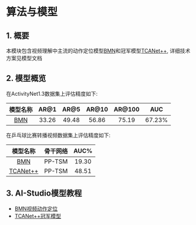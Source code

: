 # 算法与模型

## 1. 概要

本模块包含视频理解中主流的动作定位模型[BMN](BMN.md)和冠军模型[TCANet++](TCANet++.md), 详细技术方案见模型文档

## 2. 模型概览

在ActivityNet1.3数据集上评估精度如下:

| 模型名称 | AR@1 | AR@5 | AR@10 | AR@100 | AUC |
| :---: | :---: | :---: | :---: | :---: | :---: |
| [BMN](BMN.md) | 33.26 | 49.48 | 56.86 | 75.19 | 67.23% |

在乒乓球比赛转播视频数据集上评估精度如下:

| 模型名称 | 骨干网络 | AUC% |
| :------: | :----------: | :----: |
| [BMN](BMN.md) | PP-TSM | 19.30 |
| [TCANet++](TCANet++.md) | PP-TSM | 48.51 | 

## 3. AI-Studio模型教程

- [BMN视频动作定位](https://aistudio.baidu.com/aistudio/projectdetail/2250674)
- [TCANet++冠军模型](https://aistudio.baidu.com/aistudio/projectdetail/3545680)
